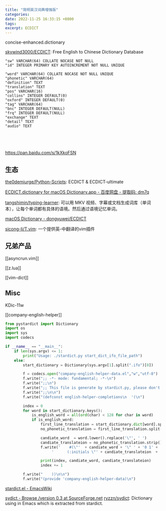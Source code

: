 ```yaml
---
title: "简明英汉词典增强版"
categories: 
date: 2022-11-25 16:33:15 +0800
tags: 
excerpt: ECDICT
---
```


concise-enhanced.dictionary

[skywind3000/ECDICT](https://github.com/skywind3000/ECDICT): Free English to Chinese Dictionary Database

```
"sw" VARCHAR(64) COLLATE NOCASE NOT NULL
"id" INTEGER PRIMARY KEY AUTOINCREMENT NOT NULL UNIQUE

"word" VARCHAR(64) COLLATE NOCASE NOT NULL UNIQUE
"phonetic" VARCHAR(64)
"definition" TEXT
"translation" TEXT
"pos" VARCHAR(16)
"collins" INTEGER DEFAULT(0)
"oxford" INTEGER DEFAULT(0)
"tag" VARCHAR(64)
"bnc" INTEGER DEFAULT(NULL)
"frq" INTEGER DEFAULT(NULL)
"exchange" TEXT
"detail" TEXT
"audio" TEXT





```

https://pan.baidu.com/s/1kXkoFSN

## 生态

[the0demiurge/Python-Scripts](https://github.com/the0demiurge/Python-Scripts): ECDICT & ECDICT-ultimate

[ECDICT.dictionary for macOS Dictionary.app - 百度网盘 - 提取码: dm7q](https://pan.baidu.com/s/1j3qw8-GQPn4mBhWUVt0Cxw)

[tangshimin/typing-learner](https://github.com/tangshimin/typing-learner): 可以用 MKV 视频、字幕或文档生成词库（单词本），让每个单词都有具体的语境。然后通过语境记忆单词。

[macOS Dictionary - dongyuwei/ECDICT](https://github.com/dongyuwei/ECDICT)

[sicong-li/T.vim](https://github.com/sicong-li/T.vim): 一个提供英-中翻译的vim插件

## 兄弟产品

[[asyncrun.vim]]

[[z.lua]]

[[vim-dict]]


## Misc

KDic-11w

[[company-english-helper]]

```python
from pystardict import Dictionary
import os
import sys
import codecs

if __name__ == "__main__":
    if len(sys.argv) <= 1:
        print("Usage: ./stardict.py start_dict_ifo_file_path")
    else:
        start_dictionary = Dictionary(sys.argv[1].split(".ifo")[0])

        f = codecs.open("company-english-helper-data.el","w","utf-8")
        f.write(";; -*- mode: fundamental; -*-\n")
        f.write(";;\n")
        f.write(";; This file is generate by stardict.py, please don't edit this file.\n")
        f.write(";;\n\n")
        f.write("(defconst english-helper-completions\n  '(\n")

        index = 0
        for word in start_dictionary.keys():
            is_english_word = all(ord(char) < 128 for char in word)
            if is_english_word:
                first_line_translation = start_dictionary.dict[word].split()[0]
                no_phonetic_translation = first_line_translation.split(">")[-1]

                candiate_word  = word.lower().replace('\"', ' ')
                candiate_translateion = no_phonetic_translation.strip().replace('\"', ' ')
                f.write('    #(\"'  + candiate_word + '\" ' + '0 1' + '\n' +
                     '      (:initials \"' + candiate_translateion  + '\"))\n')

                print(index, candiate_word, candiate_translateion)
                index += 1

        f.write("    ))\n\n")
        f.write("(provide 'company-english-helper-data)\n")
```

[stardict.el - EmacsWiki](https://www.emacswiki.org/emacs/stardict.el)

[sydict - Browse /version 0.3 at SourceForge.net](https://sourceforge.net/projects/sydict/files/version%200.3/)
[ryzzn/sydict](https://github.com/ryzzn/sydict): Dictionary using in Emacs which is extracted from stardict.

